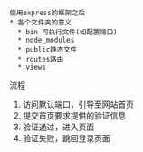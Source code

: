 ```
使用express的框架之后
* 各个文件夹的意义
  * bin 可执行文件(如配置端口)
  * node_modules
  * public静态文件
  * routes路由
  * views
```








流程
1. 访问默认端口，引导至网站首页
2. 提交首页要求提供的验证信息
  1. 验证通过，进入页面
  2. 验证失败，跳回登录页面

